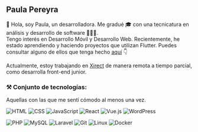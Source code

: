 ## Paula Pereyra

👋 Hola, soy Paula, un desarrolladora. Me gradué 🎓 con una tecnicatura en análisis y desarrollo de software 👨🏻‍💻.   
Tengo interés en Desarrollo Móvil y Desarrollo Web.
Recientemente, he estado aprendiendo y haciendo proyectos que utilizan Flutter.
Puedes consultar alguno de ellos que tenga hecho [aquí](https://github.com/PereyraPaula?tab=repositories) 👇  

Actualmente, estoy trabajando en [Xirect](https://www.xirect.com/es/) de manera remota a tiempo parcial, como desarrolla front-end junior.

### ⚒ Conjunto de tecnologías:
Aquellas con las que me sentí cómodo al menos una vez.
<p>
  <img src="https://img.shields.io/badge/-HTML-E34F26?logo=html5&amp;logoColor=white" alt="HTML">
  <img src="https://img.shields.io/badge/-CSS-1572B6?logo=css3&amp;logoColor=white" alt="CSS">
  <img src="https://img.shields.io/badge/-JavaScript-F7DF1E?logo=javascript&amp;logoColor=black" alt="JavaScript">
  <img src="https://img.shields.io/badge/-React-61DAFB?logo=react&amp;logoColor=white" alt="React">
  <img src="https://img.shields.io/badge/-Vue.js-4FC08D?logo=vue.js&amp;logoColor=white" alt="Vue.js">
  <img src="https://img.shields.io/badge/-WordPress-21759B?logo=wordpress&logoColor=white" alt="WordPress">
</p>
<p>
  <img src="https://img.shields.io/badge/-PHP-777BB4?logo=php&logoColor=white" alt="PHP">
  <img src="https://img.shields.io/badge/-MySQL-4479A1?logo=mysql&logoColor=white" alt="MySQL">
  <img src="https://img.shields.io/badge/-Laravel-FF2D20?logo=laravel&logoColor=white" alt="Laravel">
  <img src="https://img.shields.io/badge/-Git-F05032?logo=git&logoColor=white" alt="Git">
  <img src="https://img.shields.io/badge/-Linux-FCC624?logo=linux&logoColor=black" alt="Linux">
  <img src="https://img.shields.io/badge/-Docker-2496ED?logo=docker&logoColor=white" alt="Docker">
</p>

